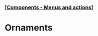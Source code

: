 ### [[Components - Menus and actions](./translated-human-interface-guidelines-markdown/components/menus-and-actions.md)]  
  
# **Ornaments**  

